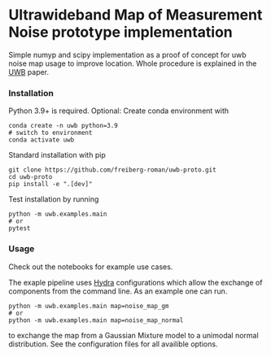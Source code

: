 # Ultrawideband Map of Measurement Noise prototype implementation

Simple numyp and scipy implementation as a proof of concept for uwb noise map usage to improve location.
Whole procedure is explained in the [UWB](https://ieeexplore.ieee.org/document/6514113) paper.

### Installation

Python 3.9+ is required.
Optional: Create conda environment with 

    conda create -n uwb python=3.9
    # switch to environment
    conda activate uwb

Standard installation with pip

    git clone https://github.com/freiberg-roman/uwb-proto.git
    cd uwb-proto
    pip install -e ".[dev]"

Test installation by running
    
    python -m uwb.examples.main
    # or
    pytest

### Usage

Check out the notebooks for example use cases.

The exaple pipeline uses [Hydra](https://github.com/facebookresearch/hydra) configurations which allow the exchange of components
from the command line. As an example one can run.

    python -m uwb.examples.main map=noise_map_gm
    # or
    python -m uwb.examples.main map=noise_map_normal
    
to exchange the map from a Gaussian Mixture model to a unimodal normal distribution. See the configuration files for all availible options.
